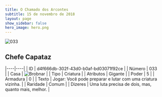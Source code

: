 ```yaml
---
title: O Chamado dos Arcontes
subtitle: 15 de novembro de 2018
layout: page
show_sidebar: false
hero_image: hero.png
---
```


![033](https://cdn.keyforgegame.com/media/card_front/pt/341_033_FGH2M9G9W45J_pt.png)

## Chefe Capataz

|----|----|
| ID | d4f666db-302f-43d0-b0af-bd03071f92ce |
| Número | 033 |
| Casa | ![Brobnar](https://archonarcana.com/images/thumb/e/e0/Brobnar.png/22px-Brobnar.png "Brobnar") |
| Tipo | Criatura |
| Atributos | Gigante |
| Poder | 5 |
| Armadura | 0 |
| Texto | Jogar: Você pode preparar e lutar com uma criatura vizinha. |
| Raridade | Comum |
| Dizeres | Uma luta precisa de dois,  mas, quanto mais, melhor. |
